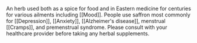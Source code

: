 An herb used both as a spice for food and in Eastern medicine for centuries for various ailments including [[Mood]]. People use saffron most commonly for [[Depression]], [[Anxiety]], [[Alzheimer's disease]], menstrual [[Cramps]], and premenstrual syndrome. Please consult with your healthcare provider before taking any herbal supplements.